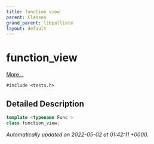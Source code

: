 ```yaml
---
title: function_view
parent: Classes
grand_parent: libpalliate
layout: default
---
```


# function_view



 [More...](#detailed-description)


`#include <tests.h>`

## Detailed Description

```cpp
template <typename Func >
class function_view;
```


_Automatically updated on 2022-05-02 at 01:42:11 +0000._